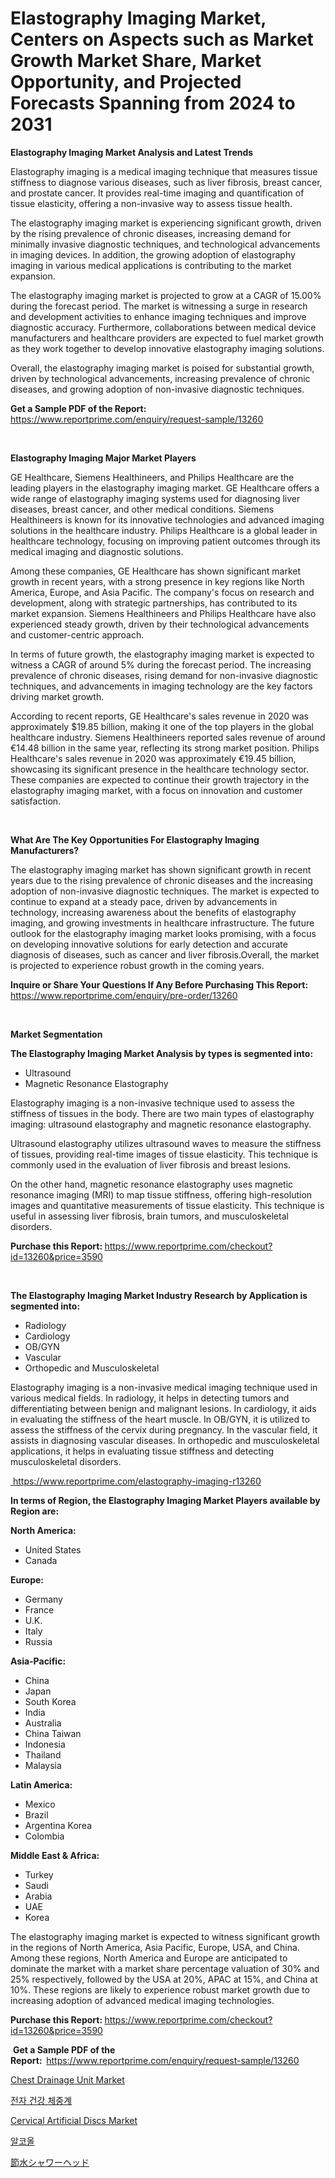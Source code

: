 <p><h1>Elastography Imaging Market, Centers on Aspects such as Market Growth Market Share, Market Opportunity, and Projected Forecasts Spanning from 2024 to 2031</h1></p><p><strong>Elastography Imaging Market Analysis and Latest Trends</strong></p>
<p><p>Elastography imaging is a medical imaging technique that measures tissue stiffness to diagnose various diseases, such as liver fibrosis, breast cancer, and prostate cancer. It provides real-time imaging and quantification of tissue elasticity, offering a non-invasive way to assess tissue health.</p><p>The elastography imaging market is experiencing significant growth, driven by the rising prevalence of chronic diseases, increasing demand for minimally invasive diagnostic techniques, and technological advancements in imaging devices. In addition, the growing adoption of elastography imaging in various medical applications is contributing to the market expansion.</p><p>The elastography imaging market is projected to grow at a CAGR of 15.00% during the forecast period. The market is witnessing a surge in research and development activities to enhance imaging techniques and improve diagnostic accuracy. Furthermore, collaborations between medical device manufacturers and healthcare providers are expected to fuel market growth as they work together to develop innovative elastography imaging solutions.</p><p>Overall, the elastography imaging market is poised for substantial growth, driven by technological advancements, increasing prevalence of chronic diseases, and growing adoption of non-invasive diagnostic techniques.</p></p>
<p><strong>Get a Sample PDF of the Report:&nbsp;</strong> <a href="https://www.reportprime.com/enquiry/request-sample/13260">https://www.reportprime.com/enquiry/request-sample/13260</a></p>
<p>&nbsp;</p>
<p><strong>Elastography Imaging Major Market Players</strong></p>
<p><p>GE Healthcare, Siemens Healthineers, and Philips Healthcare are the leading players in the elastography imaging market. GE Healthcare offers a wide range of elastography imaging systems used for diagnosing liver diseases, breast cancer, and other medical conditions. Siemens Healthineers is known for its innovative technologies and advanced imaging solutions in the healthcare industry. Philips Healthcare is a global leader in healthcare technology, focusing on improving patient outcomes through its medical imaging and diagnostic solutions.</p><p>Among these companies, GE Healthcare has shown significant market growth in recent years, with a strong presence in key regions like North America, Europe, and Asia Pacific. The company's focus on research and development, along with strategic partnerships, has contributed to its market expansion. Siemens Healthineers and Philips Healthcare have also experienced steady growth, driven by their technological advancements and customer-centric approach.</p><p>In terms of future growth, the elastography imaging market is expected to witness a CAGR of around 5% during the forecast period. The increasing prevalence of chronic diseases, rising demand for non-invasive diagnostic techniques, and advancements in imaging technology are the key factors driving market growth.</p><p>According to recent reports, GE Healthcare's sales revenue in 2020 was approximately $19.85 billion, making it one of the top players in the global healthcare industry. Siemens Healthineers reported sales revenue of around €14.48 billion in the same year, reflecting its strong market position. Philips Healthcare's sales revenue in 2020 was approximately €19.45 billion, showcasing its significant presence in the healthcare technology sector. These companies are expected to continue their growth trajectory in the elastography imaging market, with a focus on innovation and customer satisfaction.</p></p>
<p>&nbsp;</p>
<p><strong>What Are The Key Opportunities For Elastography Imaging Manufacturers?</strong></p>
<p><p>The elastography imaging market has shown significant growth in recent years due to the rising prevalence of chronic diseases and the increasing adoption of non-invasive diagnostic techniques. The market is expected to continue to expand at a steady pace, driven by advancements in technology, increasing awareness about the benefits of elastography imaging, and growing investments in healthcare infrastructure. The future outlook for the elastography imaging market looks promising, with a focus on developing innovative solutions for early detection and accurate diagnosis of diseases, such as cancer and liver fibrosis.Overall, the market is projected to experience robust growth in the coming years.</p></p>
<p><strong>Inquire or Share Your Questions If Any Before Purchasing This Report:</strong> <a href="https://www.reportprime.com/enquiry/pre-order/13260">https://www.reportprime.com/enquiry/pre-order/13260</a></p>
<p>&nbsp;</p>
<p><strong>Market Segmentation</strong></p>
<p><strong>The Elastography Imaging Market Analysis by types is segmented into:</strong></p>
<p><ul><li>Ultrasound</li><li>Magnetic Resonance Elastography</li></ul></p>
<p><p>Elastography imaging is a non-invasive technique used to assess the stiffness of tissues in the body. There are two main types of elastography imaging: ultrasound elastography and magnetic resonance elastography. </p><p>Ultrasound elastography utilizes ultrasound waves to measure the stiffness of tissues, providing real-time images of tissue elasticity. This technique is commonly used in the evaluation of liver fibrosis and breast lesions.</p><p>On the other hand, magnetic resonance elastography uses magnetic resonance imaging (MRI) to map tissue stiffness, offering high-resolution images and quantitative measurements of tissue elasticity. This technique is useful in assessing liver fibrosis, brain tumors, and musculoskeletal disorders.</p></p>
<p><strong>Purchase this Report:&nbsp;</strong><a href="https://www.reportprime.com/checkout?id=13260&price=3590">https://www.reportprime.com/checkout?id=13260&price=3590</a></p>
<p>&nbsp;</p>
<p><strong>The Elastography Imaging Market Industry Research by Application is segmented into:</strong></p>
<p><ul><li>Radiology</li><li>Cardiology</li><li>OB/GYN</li><li>Vascular</li><li>Orthopedic and Musculoskeletal</li></ul></p>
<p><p>Elastography imaging is a non-invasive medical imaging technique used in various medical fields. In radiology, it helps in detecting tumors and differentiating between benign and malignant lesions. In cardiology, it aids in evaluating the stiffness of the heart muscle. In OB/GYN, it is utilized to assess the stiffness of the cervix during pregnancy. In the vascular field, it assists in diagnosing vascular diseases. In orthopedic and musculoskeletal applications, it helps in evaluating tissue stiffness and detecting musculoskeletal disorders.</p></p>
<p><a href="https://www.reportprime.com/elastography-imaging-r13260">&nbsp;https://www.reportprime.com/elastography-imaging-r13260</a></p>
<p><strong>In terms of Region, the Elastography Imaging Market Players available by Region are:</strong></p>
<p>
    <p> <strong> North America: </strong>
        <ul>
            <li>United States</li>
            <li>Canada</li>
        </ul>
        </p> 
    <p> <strong> Europe: </strong>
        <ul>
            <li>Germany</li>
            <li>France</li>
            <li>U.K.</li>
            <li>Italy</li>
            <li>Russia</li>
        </ul>
        </p> 
    <p> <strong> Asia-Pacific: </strong>
        <ul>
            <li>China</li>
            <li>Japan</li>
            <li>South Korea</li>
            <li>India</li>
            <li>Australia</li>
            <li>China Taiwan</li>
            <li>Indonesia</li>
            <li>Thailand</li>
            <li>Malaysia</li>
        </ul>
        </p> 
    <p> <strong> Latin America: </strong>
        <ul>
            <li>Mexico</li>
            <li>Brazil</li>
            <li>Argentina Korea</li>
            <li>Colombia</li>
        </ul>
        </p> 
    <p> <strong> Middle East & Africa: </strong>
        <ul>
            <li>Turkey</li>
            <li>Saudi</li>
            <li>Arabia</li>
            <li>UAE</li>
            <li>Korea</li>
        </ul>
    </p>
    </p>
<p><p>The elastography imaging market is expected to witness significant growth in the regions of North America, Asia Pacific, Europe, USA, and China. Among these regions, North America and Europe are anticipated to dominate the market with a market share percentage valuation of 30% and 25% respectively, followed by the USA at 20%, APAC at 15%, and China at 10%. These regions are likely to experience robust market growth due to increasing adoption of advanced medical imaging technologies.</p></p>
<p><strong>Purchase this Report: </strong><a href="https://www.reportprime.com/checkout?id=13260&price=3590">https://www.reportprime.com/checkout?id=13260&price=3590</a></p>
<p>&nbsp;<strong>Get a Sample PDF of the Report:&nbsp;&nbsp;</strong><a href="https://www.reportprime.com/enquiry/request-sample/13260">https://www.reportprime.com/enquiry/request-sample/13260</a></p>
<p><strong></strong></p>
<p><p><a href="https://github.com/zmnbyevx75/Market-Research-Report-List-1/blob/main/chest-drainage-unit-market.md">Chest Drainage Unit Market</a></p><p><a href="https://github.com/ThomasElmes2022/Market-Research-Report-List-1/blob/main/630727077902.md">전자 건강 체중계</a></p><p><a href="https://github.com/kmatchooka/Market-Research-Report-List-1/blob/main/cervical-artificial-discs-market.md">Cervical Artificial Discs Market</a></p><p><a href="https://github.com/bvubpqd5241630/Market-Research-Report-List-3/blob/main/997902878102.md">알코올</a></p><p><a href="https://github.com/JessKilback/Market-Research-Report-List-1/blob/main/445500361019.md">節水シャワーヘッド</a></p></p>